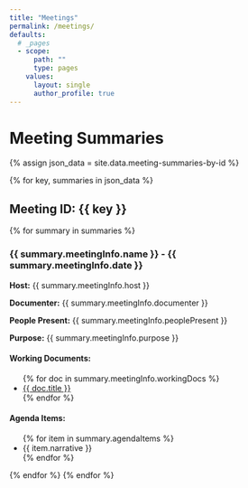 ```yaml
---
title: "Meetings"
permalink: /meetings/
defaults:
  # _pages
  - scope:
      path: ""
      type: pages
    values:
      layout: single
      author_profile: true
---
```



<h1>Meeting Summaries</h1>

{% assign json_data = site.data.meeting-summaries-by-id %}

{% for key, summaries in json_data %}
  <h2>Meeting ID: {{ key }}</h2>
  {% for summary in summaries %}
    <h3>{{ summary.meetingInfo.name }} - {{ summary.meetingInfo.date }}</h3>
    <p><strong>Host:</strong> {{ summary.meetingInfo.host }}</p>
    <p><strong>Documenter:</strong> {{ summary.meetingInfo.documenter }}</p>
    <p><strong>People Present:</strong> {{ summary.meetingInfo.peoplePresent }}</p>
    <p><strong>Purpose:</strong> {{ summary.meetingInfo.purpose }}</p>
    <h4>Working Documents:</h4>
    <ul>
      {% for doc in summary.meetingInfo.workingDocs %}
        <li><a href="{{ doc.link }}">{{ doc.title }}</a></li>
      {% endfor %}
    </ul>
    <h4>Agenda Items:</h4>
    <ul>
      {% for item in summary.agendaItems %}
        <li>{{ item.narrative }}</li>
      {% endfor %}
    </ul>
  {% endfor %}
{% endfor %}
